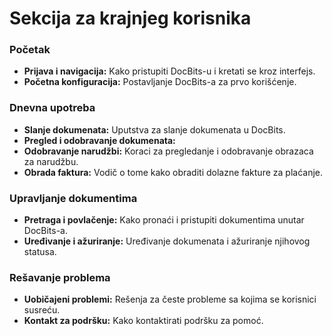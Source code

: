 # Sekcija za krajnjeg korisnika

### Početak

* **Prijava i navigacija:** Kako pristupiti DocBits-u i kretati se kroz interfejs.
* **Početna konfiguracija:** Postavljanje DocBits-a za prvo korišćenje.

### Dnevna upotreba

* **Slanje dokumenata:** Uputstva za slanje dokumenata u DocBits.
* **Pregled i odobravanje dokumenata:**
* **Odobravanje narudžbi:** Koraci za pregledanje i odobravanje obrazaca za narudžbu.
* **Obrada faktura:** Vodič o tome kako obraditi dolazne fakture za plaćanje.

### Upravljanje dokumentima

* **Pretraga i povlačenje:** Kako pronaći i pristupiti dokumentima unutar DocBits-a.
* **Uređivanje i ažuriranje:** Uređivanje dokumenata i ažuriranje njihovog statusa.

### Rešavanje problema

* **Uobičajeni problemi:** Rešenja za česte probleme sa kojima se korisnici susreću.
* **Kontakt za podršku:** Kako kontaktirati podršku za pomoć.
